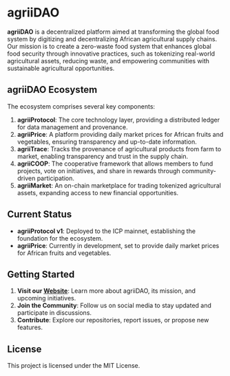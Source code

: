 # agriiDAO

**agriiDAO** is a decentralized platform aimed at transforming the global food system by digitizing and decentralizing African agricultural supply chains. Our mission is to create a zero-waste food system that enhances global food security through innovative practices, such as tokenizing real-world agricultural assets, reducing waste, and empowering communities with sustainable agricultural opportunities.

## agriiDAO Ecosystem

The ecosystem comprises several key components:

1. **agriiProtocol**: The core technology layer, providing a distributed ledger for data management and provenance.
2. **agriiPrice**: A platform providing daily market prices for African fruits and vegetables, ensuring transparency and up-to-date information.
3. **agriiTrace**: Tracks the provenance of agricultural products from farm to market, enabling transparency and trust in the supply chain.
4. **agriiCOOP**: The cooperative framework that allows members to fund projects, vote on initiatives, and share in rewards through community-driven participation.
5. **agriiMarket**: An on-chain marketplace for trading tokenized agricultural assets, expanding access to new financial opportunities.

## Current Status

- **agriiProtocol v1**: Deployed to the ICP mainnet, establishing the foundation for the ecosystem.
- **agriiPrice**: Currently in development, set to provide daily market prices for African fruits and vegetables.

## Getting Started

1. **Visit our [Website](https://agriidao.org)**: Learn more about agriiDAO, its mission, and upcoming initiatives.
2. **Join the Community**: Follow us on social media to stay updated and participate in discussions.
3. **Contribute**: Explore our repositories, report issues, or propose new features.

## License

This project is licensed under the MIT License.

